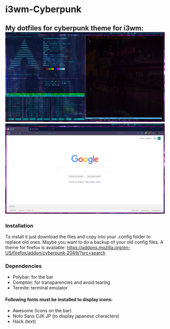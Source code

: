 # i3wm-Cyberpunk 
My dotfiles for cyberpunk theme for i3wm:
![](https://github.com/YorozuyaDev/i3wm-Cyberpunk-/blob/master/screenshots/i32049.png) ![](https://github.com/YorozuyaDev/i3wm-Cyberpunk-/blob/master/screenshots/i320492.png) 
---
### Installation
To install it just download the files and copy into your .config folder to replace old ones. Maybe you want to do a backup of your old config files. A theme for firefox is available: https://addons.mozilla.org/en-US/firefox/addon/cyberpunk-2049/?src=search
### Dependencies
* Polybar: for the bar
* Compton: for transparencies and avoid tearing
* Termite: terminal emulator
#### Following fonts must be installed to display icons:
* Awesome (Icons on the bar)
* Noto Sans CJK JP (to display japanese characters)
* Hack (text)
